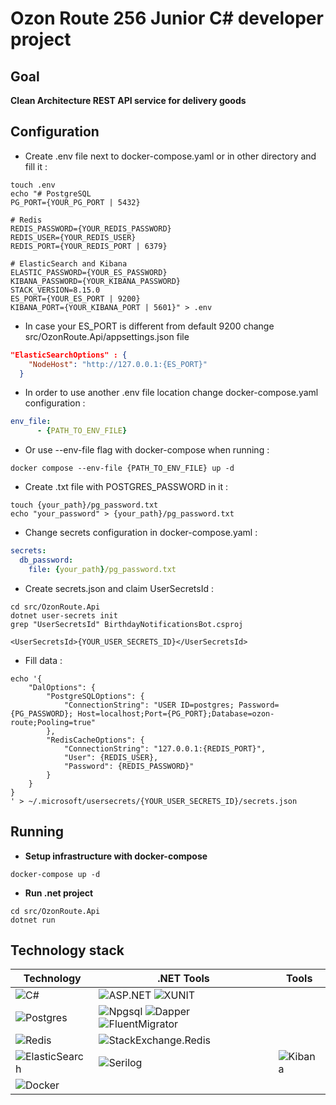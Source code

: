 # Ozon Route 256 Junior C# developer project

## Goal

**Clean Architecture REST API service for delivery goods**

## Configuration

* Create .env file next to docker-compose.yaml or in other directory and fill it :

```shell
touch .env
echo "# PostgreSQL
PG_PORT={YOUR_PG_PORT | 5432}

# Redis
REDIS_PASSWORD={YOUR_REDIS_PASSWORD}
REDIS_USER={YOUR_REDIS_USER}
REDIS_PORT={YOUR_REDIS_PORT | 6379}

# ElasticSearch and Kibana
ELASTIC_PASSWORD={YOUR_ES_PASSWORD}
KIBANA_PASSWORD={YOUR_KIBANA_PASSWORD}
STACK_VERSION=8.15.0
ES_PORT={YOUR_ES_PORT | 9200}
KIBANA_PORT={YOUR_KIBANA_PORT | 5601}" > .env
```

* In case your ES_PORT is different from default 9200 change src/OzonRoute.Api/appsettings.json file

```json
"ElasticSearchOptions" : {
    "NodeHost": "http://127.0.0.1:{ES_PORT}"
  }
```

* In order to use another .env file location change docker-compose.yaml configuration :

```yaml
env_file:
      - {PATH_TO_ENV_FILE}
```

* Or use --env-file flag with docker-compose when running :

```shell
docker compose --env-file {PATH_TO_ENV_FILE} up -d
```

* Create .txt file with POSTGRES_PASSWORD in it :

```shell
touch {your_path}/pg_password.txt
echo "your_password" > {your_path}/pg_password.txt
```

* Change secrets configuration in docker-compose.yaml :

```yaml
secrets:
  db_password:
    file: {your_path}/pg_password.txt
```

* Create secrets.json and claim UserSecretsId :

```shell
cd src/OzonRoute.Api
dotnet user-secrets init
grep "UserSecretsId" BirthdayNotificationsBot.csproj
```

```shell
<UserSecretsId>{YOUR_USER_SECRETS_ID}</UserSecretsId>
```

* Fill data :

```shell
echo '{
    "DalOptions": {
        "PostgreSQLOptions": {
            "ConnectionString": "USER ID=postgres; Password={PG_PASSWORD}; Host=localhost;Port={PG_PORT};Database=ozon-route;Pooling=true"
        },
        "RedisCacheOptions": {
            "ConnectionString": "127.0.0.1:{REDIS_PORT}",
            "User": {REDIS_USER},
            "Password": {REDIS_PASSWORD}"
        }
    }
}
' > ~/.microsoft/usersecrets/{YOUR_USER_SECRETS_ID}/secrets.json
```

## Running

* **Setup infrastructure with docker-compose**

```shell
docker-compose up -d
```

* **Run .net project**

```shell
cd src/OzonRoute.Api
dotnet run
```

## Technology stack

| Technology  | .NET Tools | Tools
| --------- | --------- | --------- |
| ![C#](https://img.shields.io/badge/c%23-%23239120.svg?style=for-the-badge&logo=csharp&logoColor=white)  | ![ASP.NET](https://img.shields.io/badge/ASP.NET-512BD4?style=for-the-badge&logo=dotnet&logoColor=white)  ![XUNIT](https://img.shields.io/badge/XUNIT-512BD4?style=for-the-badge&logo=dotnet&logoColor=white)  |   |
| ![Postgres](https://img.shields.io/badge/postgres-%23316192.svg?style=for-the-badge&logo=postgresql&logoColor=white)  | ![Npgsql](https://img.shields.io/badge/Npgsql-512BD4?style=for-the-badge&logo=dotnet&logoColor=white)  ![Dapper](https://img.shields.io/badge/Dapper-512BD4?style=for-the-badge&logo=dotnet&logoColor=white) ![FluentMigrator](https://img.shields.io/badge/FluentMigrator-512BD4?style=for-the-badge&logo=dotnet&logoColor=white)|   |
| ![Redis](https://img.shields.io/badge/redis-%23DD0031.svg?style=for-the-badge&logo=redis&logoColor=white)  | ![StackExchange.Redis](https://img.shields.io/badge/StackExchange.Redis-512BD4?style=for-the-badge&logo=dotnet&logoColor=white) |   |
| ![ElasticSearch](https://img.shields.io/badge/-ElasticSearch-005571?style=for-the-badge&logo=elasticsearch) | ![Serilog](https://img.shields.io/badge/Serilog-512BD4?style=for-the-badge&logo=dotnet&logoColor=white)  | ![Kibana](https://a11ybadges.com/badge?logo=kibana)  |
| ![Docker](https://img.shields.io/badge/Docker-2CA5E0?style=for-the-badge&logo=docker&logoColor=white)  |  |   |
